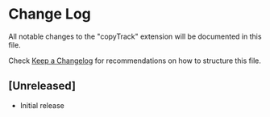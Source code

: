 # Change Log

All notable changes to the "copyTrack" extension will be documented in this file.

Check [Keep a Changelog](http://keepachangelog.com/) for recommendations on how to structure this file.

## [Unreleased]

- Initial release